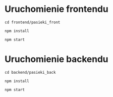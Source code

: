 # Uruchomienie frontendu
```
cd frontend/pasieki_front
```
```
npm install
```
```
npm start
```
# Uruchomienie backendu
```
cd backend/pasieki_back
```
```
npm install
```
```
npm start
```
